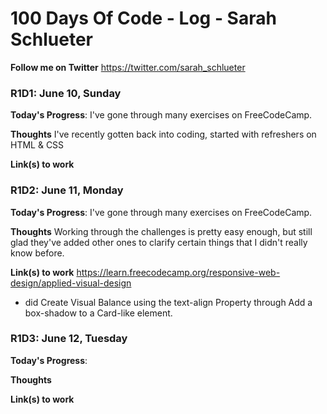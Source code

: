 # 100 Days Of Code - Log - Sarah Schlueter

**Follow me on Twitter** https://twitter.com/sarah_schlueter

### R1D1: June 10, Sunday

**Today's Progress**: I've gone through many exercises on FreeCodeCamp.

**Thoughts** I've recently gotten back into coding, started with refreshers on HTML & CSS

**Link(s) to work**

### R1D2: June 11, Monday

**Today's Progress**: I've gone through many exercises on FreeCodeCamp.

**Thoughts** Working through the challenges is pretty easy enough, but still glad they've added other ones to clarify certain things that I didn't really know before.

**Link(s) to work**
https://learn.freecodecamp.org/responsive-web-design/applied-visual-design
  - did Create Visual Balance using the text-align Property through Add a box-shadow to a Card-like element.

### R1D3: June 12, Tuesday

**Today's Progress**: 

**Thoughts** 

**Link(s) to work**
